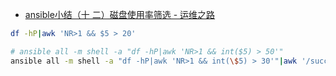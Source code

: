 

* [ansible小结（十 二）磁盘使用率筛选 - 运维之路 ](http://www.361way.com/ansible-diskinfo/4995.html)

```sh
df -hP|awk 'NR>1 && $5 > 20'

# ansible all -m shell -a "df -hP|awk 'NR>1 && int($5) > 50'"
ansible all -m shell -a "df -hP|awk 'NR>1 && int(\$5) > 30'"|awk '/success/{ip=$1;next}{print ip,$0}'
```
